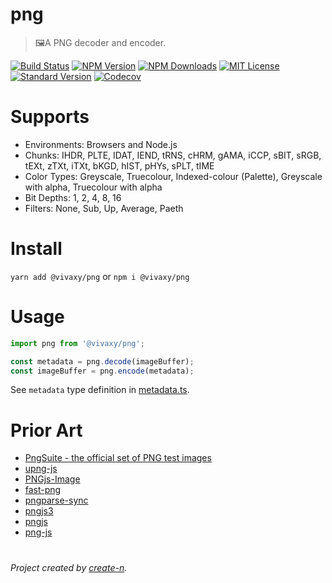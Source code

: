 # png

> 🖼A PNG decoder and encoder.

[![Build Status][travis-image]][travis-url]
[![NPM Version][npm-version-image]][npm-url]
[![NPM Downloads][npm-downloads-image]][npm-url]
[![MIT License][license-image]][license-url]
[![Standard Version][standard-version-image]][standard-version-url]
[![Codecov][codecov-image]][codecov-url]

# Supports

- Environments: Browsers and Node.js
- Chunks: IHDR, PLTE, IDAT, IEND, tRNS, cHRM, gAMA, iCCP, sBIT, sRGB, tEXt, zTXt, iTXt, bKGD, hIST, pHYs, sPLT, tIME
- Color Types: Greyscale, Truecolour, Indexed-colour (Palette), Greyscale with alpha, Truecolour with alpha
- Bit Depths: 1, 2, 4, 8, 16
- Filters: None, Sub, Up, Average, Paeth

# Install

`yarn add @vivaxy/png` or `npm i @vivaxy/png`

# Usage

```js
import png from '@vivaxy/png';

const metadata = png.decode(imageBuffer);
const imageBuffer = png.encode(metadata);
```

See `metadata` type definition in [metadata.ts](src/helpers/metadata.ts).

# Prior Art

- [PngSuite - the official set of PNG test images](http://www.schaik.com/pngsuite/)
- [upng-js](https://github.com/photopea/UPNG.js)
- [PNGjs-Image](https://github.com/YahooArchive/pngjs-image)
- [fast-png](https://github.com/image-js/fast-png)
- [pngparse-sync](https://github.com/mikolalysenko/pngparse-sync)
- [pngjs3](https://github.com/gforge/pngjs3)
- [pngjs](https://github.com/lukeapage/pngjs)
- [png-js](https://github.com/foliojs/png.js)

#

_Project created by [create-n](https://github.com/vivaxy/create-n)._

[travis-image]: https://img.shields.io/travis/vivaxy/png.svg?style=flat-square
[travis-url]: https://travis-ci.org/vivaxy/png
[npm-version-image]: https://img.shields.io/npm/v/@vivaxy/png.svg?style=flat-square
[npm-url]: https://www.npmjs.com/package/@vivaxy/png
[npm-downloads-image]: https://img.shields.io/npm/dt/@vivaxy/png.svg?style=flat-square
[license-image]: https://img.shields.io/npm/l/@vivaxy/png.svg?style=flat-square
[license-url]: LICENSE
[standard-version-image]: https://img.shields.io/badge/release-standard%20version-brightgreen.svg?style=flat-square
[standard-version-url]: https://github.com/conventional-changelog/standard-version
[codecov-image]: https://img.shields.io/codecov/c/github/vivaxy/png.svg?style=flat-square
[codecov-url]: https://codecov.io/gh/vivaxy/png
